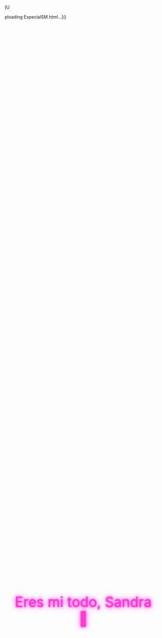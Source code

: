 [U<!DOCTYPE html>
<html lang="es">
<head>
  <meta charset="UTF-8" />
  <meta name="viewport" content="width=device-width, initial-scale=1.0" />
  <title>Te amo Sandra 💖</title>
  <style>
    @import url('https://fonts.googleapis.com/css2?family=Orbitron:wght@700&display=swap');

    html, body {
      margin: 0;
      padding: 0;
      overflow: hidden;
      height: 100%;
      background: #ffccdd;
      font-family: 'Orbitron', sans-serif;
      animation: fondo 15s infinite alternate;
    }

    @keyframes fondo {
      0% { background: #000; }
      100% { background: #ffccdd; }
    }

    #mensaje {
      position: absolute;
      top: 50%;
      left: 50%;
      transform: translate(-50%, -50%);
      color: #ff33cc;
      font-size: 2.8rem;
      text-align: center;
      text-shadow: 0 0 5px #ff33cc, 0 0 10px #ff66ff, 0 0 20px #ff33cc;
      z-index: 10;
      pointer-events: none;
    }

    .teamo {
      position: fixed;
      color: #ff33cc;
      font-weight: bold;
      font-size: 1.2rem;
      animation: caer 5s linear forwards;
      pointer-events: none;
      text-shadow: 0 0 4px #ff33cc, 0 0 8px #ff66ff;
    }

    @keyframes caer {
      0% { transform: translateY(-50px); opacity: 1; }
      100% { transform: translateY(110vh); opacity: 0; }
    }

    .textoFlotante {
      position: fixed;
      font-size: 1.8rem;
      color: #ff33cc;
      text-shadow: 0 0 8px #ff33cc, 0 0 15px #ff66ff;
      pointer-events: none;
      animation: flotar 2s ease-out forwards;
    }

    @keyframes flotar {
      0% { opacity: 1; transform: translateY(0) scale(1); }
      100% { opacity: 0; transform: translateY(-100px) scale(1.3); }
    }

    .corazon {
      position: fixed;
      width: 14px;
      height: 14px;
      background: red;
      transform: rotate(45deg);
      animation: explotar 1.2s ease-out forwards;
    }

    .corazon::before,
    .corazon::after {
      content: '';
      position: absolute;
      width: 14px;
      height: 14px;
      background: red;
      border-radius: 50%;
    }

    .corazon::before {
      top: -7px;
      left: 0;
    }

    .corazon::after {
      top: 0;
      left: -7px;
    }

    @keyframes explotar {
      to {
        transform: translate(var(--x), var(--y)) scale(0.5);
        opacity: 0;
      }
    }
  </style>
</head>
<body>

<div id="mensaje">Eres mi todo, Sandra 💖</div>

<script>
  const frases = [
    "Eres mi sol en días nublados ☀️", "Mi razón de sonreír 💖", "Te amo con el alma 💕",
    "Eres única 💎", "Contigo todo es mejor 🌈", "Mi princesa hermosa 👑", "Gracias por existir 🌟",
    "Eres el amor de mi vida 💞", "Siempre tú, mi todo ❤️", "Nunca dejes de brillar ✨",
    "Mi complemento perfecto 💑", "El destino nos unió 🌠", "Te amo hasta el infinito 🚀",
    "Cada segundo contigo vale oro 🕰️", "Eres magia pura 🪄", "Eres la melodía de mi vida 🎶",
    "Juntos, siempre 🌹", "Mi cielo, mi todo 🌌", "Tus ojos son mi paz 🥰", "Eres mi hogar 🏡",
    "No hay nadie como tú ❤️‍🔥", "Mi sueño hecho realidad 💫", "Tu sonrisa lo cura todo 🌷",
    "Te elijo mil veces más 💘", "Te amo sin medida 📏", "Mi corazón late por ti 💓",
    "Nuestro amor es eterno ⏳", "Me haces tan feliz 😍", "Mi locura favorita 🤪",
    "Cada día contigo es un regalo 🎁", "Gracias por tanto amor 💗",
    // ... agrega más si quieres
  ];

  let fraseIndex = 0;
  setInterval(() => {
    const mensaje = document.getElementById("mensaje");
    mensaje.textContent = frases[fraseIndex % frases.length];
    fraseIndex++;
  }, 5000);

  // Lluvia hacker de "Te amo"
  function crearTeAmoHacker() {
    const texto = document.createElement("div");
    texto.className = "teamo";
    texto.textContent = "Te amo";
    texto.style.left = Math.random() * window.innerWidth + "px";
    texto.style.top = "-30px";
    document.body.appendChild(texto);
    setTimeout(() => texto.remove(), 5000);
  }
  setInterval(crearTeAmoHacker, 150);

  // Al mover el dedo o mouse, crear textos flotantes
  let isDragging = false;
  let lastX = 0;
  let lastY = 0;

  function crearTextoFlotante(x, y) {
    lastX = x;
    lastY = y;

    const texto = document.createElement("div");
    texto.className = "textoFlotante";
    texto.textContent = "Te amo";
    texto.style.left = x + "px";
    texto.style.top = y + "px";
    document.body.appendChild(texto);

    setTimeout(() => texto.remove(), 2000);
  }

  function crearExplosion(x, y) {
    for (let i = 0; i < 10; i++) {
      const corazon = document.createElement("div");
      corazon.className = "corazon";
      corazon.style.left = x + "px";
      corazon.style.top = y + "px";

      const angle = Math.random() * Math.PI * 2;
      const distance = 60 + Math.random() * 30;
      corazon.style.setProperty("--x", `px`);
      corazon.style.setProperty("--y", `px`);

      document.body.appendChild(corazon);
      setTimeout(() => corazon.remove(), 1200);
    }
  }

  function onPointerDown(e) {
    isDragging = true;
    crearTextoFlotante(e.clientX, e.clientY);
  }

  function onPointerMove(e) {
    if (isDragging) {
      crearTextoFlotante(e.clientX, e.clientY);
    }
  }

  function onPointerUp() {
    isDragging = false;
    crearExplosion(lastX, lastY);
  }

  window.addEventListener("mousedown", onPointerDown);
  window.addEventListener("mousemove", onPointerMove);
  window.addEventListener("mouseup", onPointerUp);

  window.addEventListener("touchstart", e => {
    onPointerDown(e.touches[0]);
  }, { passive: true });

  window.addEventListener("touchmove", e => {
    onPointerMove(e.touches[0]);
  }, { passive: true });

  window.addEventListener("touchend", onPointerUp);
</script>
</body>
</html>ploading EspecialSM.html…]()
